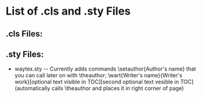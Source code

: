 # List of .cls and .sty Files

## .cls Files:

## .sty Files:
- waytex.sty  -- Currently adds commands \setauthor{Author's name} that you can call later on with \theauthor; \wart{Writer's name}{Writer's work}[optional text visible in TOC][second optional text vesible in TOC](automatically calls \theauthor and places it in right corner of page)
